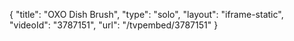 {
    "title": "OXO Dish Brush",
    "type": "solo",
    "layout": "iframe-static",
    "videoId": "3787151",
    "url": "\/tvpembed\/3787151"
}